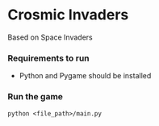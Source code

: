 
# Crosmic Invaders
Based on Space Invaders

### Requirements to run

- Python and Pygame should be installed

### Run the game
```
python <file_path>/main.py
```
